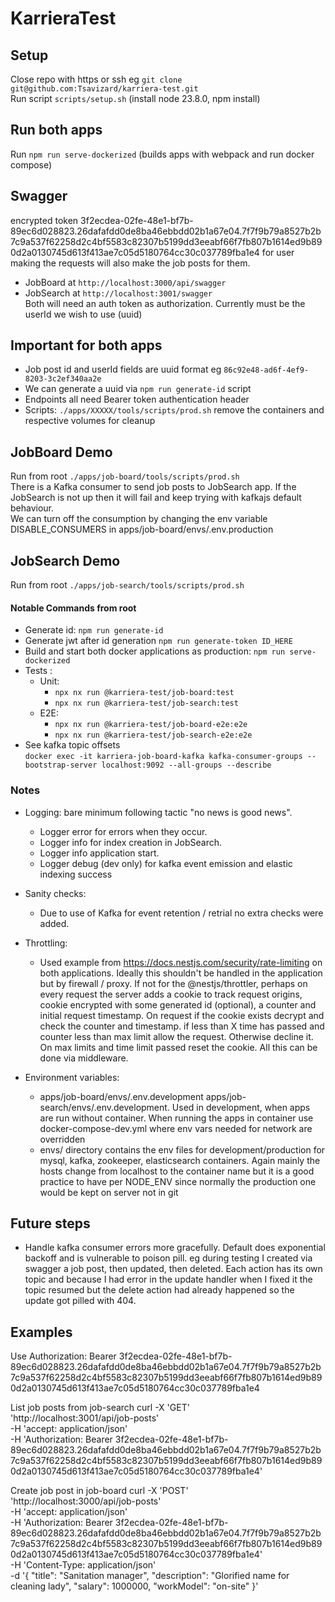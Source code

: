 # KarrieraTest

## Setup

Close repo with https or ssh eg `git clone git@github.com:Tsavizard/karriera-test.git`\
Run script `scripts/setup.sh` (install node 23.8.0, npm install)

## Run both apps

Run `npm run serve-dockerized` (builds apps with webpack and run docker compose)

## Swagger

encrypted token 3f2ecdea-02fe-48e1-bf7b-89ec6d028823.26dafafdd0de8ba46ebbdd02b1a67e04.7f7f9b79a8527b2b7c9a537f62258d2c4bf5583c82307b5199dd3eeabf66f7fb807b1614ed9b890d2a0130745d613f413ae7c05d5180764cc30c037789fba1e4
for user making the requests will also make the job posts for them.

- JobBoard at `http://localhost:3000/api/swagger`
- JobSearch at `http://localhost:3001/swagger`\
  Both will need an auth token as authorization. Currently must be the userId we wish to use (uuid)

## Important for both apps

- Job post id and userId fields are uuid format eg `86c92e48-ad6f-4ef9-8203-3c2ef340aa2e`
- We can generate a uuid via `npm run generate-id` script
- Endpoints all need Bearer token authentication header
- Scripts: `./apps/XXXXX/tools/scripts/prod.sh` remove the containers and respective volumes for cleanup

## JobBoard Demo

Run from root `./apps/job-board/tools/scripts/prod.sh`\
There is a Kafka consumer to send job posts to JobSearch app. If the JobSearch is not up then it will fail and keep trying with kafkajs default behaviour.\
We can turn off the consumption by changing the env variable DISABLE_CONSUMERS in apps/job-board/envs/.env.production

## JobSearch Demo

Run from root `./apps/job-search/tools/scripts/prod.sh`

#### Notable Commands from root

- Generate id: `npm run generate-id`
- Generate jwt after id generation `npm run generate-token ID_HERE`
- Build and start both docker applications as production: `npm run serve-dockerized`
- Tests :
  - Unit:
    - `npx nx run @karriera-test/job-board:test`
    - `npx nx run @karriera-test/job-search:test`
  - E2E:
    - `npx nx run @karriera-test/job-board-e2e:e2e`
    - `npx nx run @karriera-test/job-search-e2e:e2e`
- See kafka topic offsets\
  `docker exec -it karriera-job-board-kafka kafka-consumer-groups --bootstrap-server localhost:9092 --all-groups --describe`

### Notes

- Logging: bare minimum following tactic "no news is good news".
  - Logger error for errors when they occur.
  - Logger info for index creation in JobSearch.
  - Logger info application start.
  - Logger debug (dev only) for kafka event emission and elastic indexing success

- Sanity checks:
  - Due to use of Kafka for event retention / retrial no extra checks were added.

- Throttling:
  - Used example from https://docs.nestjs.com/security/rate-limiting on both applications. Ideally this shouldn't be handled in the application but by firewall / proxy.
  If not for the @nestjs/throttler, perhaps on every request the server adds a cookie to track request origins, cookie encrypted with some generated id (optional), a counter and initial request timestamp. On request if the cookie exists decrypt and check the counter and timestamp. if less than X time has passed and counter less than max limit allow the request. Otherwise decline it. On max limits and time limit passed reset the cookie. All this can be done via middleware.

- Environment variables:
  - apps/job-board/envs/.env.development apps/job-search/envs/.env.development. Used in development, when apps are run without container. When running the apps in container use docker-compose-dev.yml where env vars needed for network are overridden
  - envs/ directory contains the env files for development/production for mysql, kafka, zookeeper, elasticsearch containers. Again mainly the hosts change from localhost to the container name but it is a good practice to have per NODE_ENV since normally the production one would be kept on server not in git

## Future steps

- Handle kafka consumer errors more gracefully. Default does exponential backoff and is vulnerable to poison pill.
  eg during testing I created via swagger a job post, then updated, then deleted. Each action has its own topic and because I had error in the update handler when I fixed it
  the topic resumed but the delete action had already happened so the update got pilled with 404.

## Examples

Use Authorization: Bearer 3f2ecdea-02fe-48e1-bf7b-89ec6d028823.26dafafdd0de8ba46ebbdd02b1a67e04.7f7f9b79a8527b2b7c9a537f62258d2c4bf5583c82307b5199dd3eeabf66f7fb807b1614ed9b890d2a0130745d613f413ae7c05d5180764cc30c037789fba1e4

List job posts from job-search
curl -X 'GET' \
 'http://localhost:3001/api/job-posts' \
 -H 'accept: application/json' \
 -H 'Authorization: Bearer 3f2ecdea-02fe-48e1-bf7b-89ec6d028823.26dafafdd0de8ba46ebbdd02b1a67e04.7f7f9b79a8527b2b7c9a537f62258d2c4bf5583c82307b5199dd3eeabf66f7fb807b1614ed9b890d2a0130745d613f413ae7c05d5180764cc30c037789fba1e4'

Create job post in job-board
curl -X 'POST' \
 'http://localhost:3000/api/job-posts' \
 -H 'accept: application/json' \
 -H 'Authorization: Bearer 3f2ecdea-02fe-48e1-bf7b-89ec6d028823.26dafafdd0de8ba46ebbdd02b1a67e04.7f7f9b79a8527b2b7c9a537f62258d2c4bf5583c82307b5199dd3eeabf66f7fb807b1614ed9b890d2a0130745d613f413ae7c05d5180764cc30c037789fba1e4' \
 -H 'Content-Type: application/json' \
 -d '{
"title": "Sanitation manager",
"description": "Glorified name for cleaning lady",
"salary": 1000000,
"workModel": "on-site"
}'

